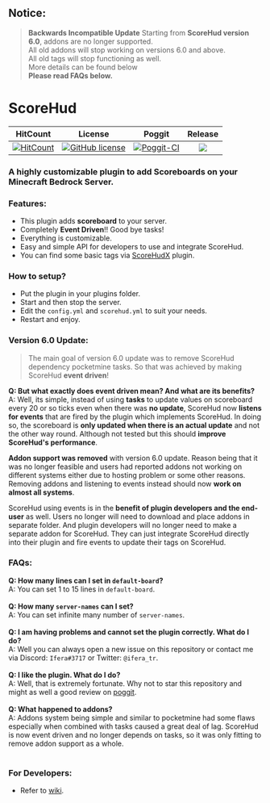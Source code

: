 ## Notice: <br />
> **Backwards Incompatible Update**
> Starting from **ScoreHud version 6.0**, addons are no longer supported. <br />
> All old addons will stop working on versions 6.0 and above. <br />
> All old tags will stop functioning as well. <br />
> More details can be found below <br />
> **Please read FAQs below.**

# ScoreHud

| HitCount | License | Poggit | Release |
|:--:|:--:|:--:|:--:|
|[![HitCount](http://hits.dwyl.io/Ifera/ScoreHud.svg)](http://hits.dwyl.io/Ifera/ScoreHud)|[![GitHub license](https://img.shields.io/github/license/Ifera/ScoreHud.svg)](https://github.com/Ifera/ScoreHud/blob/master/LICENSE)|[![Poggit-CI](https://poggit.pmmp.io/ci.shield/JackMD/ScoreHud/ScoreHud)](https://poggit.pmmp.io/ci/JackMD/ScoreHud/ScoreHud)|[![](https://poggit.pmmp.io/shield.state/ScoreHud)](https://poggit.pmmp.io/p/ScoreHud)|

### A highly customizable plugin to add Scoreboards on your Minecraft Bedrock Server.

### Features:

 - This plugin adds **scoreboard** to your server.
 - Completely **Event Driven**!! Good bye tasks!
 - Everything is customizable.
 - Easy and simple API for developers to use and integrate ScoreHud.
 - You can find some basic tags via [ScoreHudX](https://github.com/Ifera/ScoreHudX) plugin.
 
### How to setup?

 - Put the plugin in your plugins folder.
 - Start and then stop the server.
 - Edit the `config.yml` and `scorehud.yml` to suit your needs.
 - Restart and enjoy.
 
### Version 6.0 Update:

> The main goal of version 6.0 update was to remove ScoreHud dependency pocketmine tasks. So that was achieved by making
> ScoreHud **event driven**! <br />

**Q: But what exactly does event driven mean? And what are its benefits?** <br />
A: Well, its simple, instead of using **tasks** to update values on scoreboard every 20 or so ticks even when there was **no 
update**, ScoreHud now **listens for events** that are fired by the plugin which implements ScoreHud. In doing so, the scoreboard 
is **only updated when there is an actual update** and not the other way round. Although not tested but this should **improve 
ScoreHud's performance**.<br />

**Addon support was removed** with version 6.0 update. Reason being that it was no longer feasible and users had reported addons 
not working on different systems either due to hosting problem or some other reasons. Removing addons and listening to events 
instead should now **work on almost all systems**.<br />

ScoreHud using events is in the **benefit of plugin developers and the end-user** as well. Users no longer will need to download 
and place addons in separate folder. And plugin developers will no longer need to make a separate addon for ScoreHud. They 
can just integrate ScoreHud directly into their plugin and fire events to update their tags on ScoreHud. 

### FAQs:

**Q: How many lines can I set in `default-board`?**<br />
A: You can set 1 to 15 lines in `default-board`. <br /><br />
**Q: How many `server-names` can I set?**<br />
A: You can set infinite many number of `server-names`. <br /><br />
**Q: I am having problems and cannot set the plugin correctly. What do I do?**<br />
A: Well you can always open a new issue on this repository or contact me via Discord: `Ifera#3717` or Twitter: `@ifera_tr`. <br /><br />
**Q: I like the plugin. What do I do?**<br />
A: Well, that is extremely fortunate. Why not to star this repository and might as well a good review on [poggit](https://poggit.pmmp.io/p/ScoreHud).<br /><br />
**Q: What happened to addons?**<br />
A: Addons system being simple and similar to pocketmine had some flaws especially when combined with tasks caused a great deal of lag. ScoreHud is now event driven and no longer depends on tasks, so it was only fitting to remove addon support as a whole. <br /><br />

### For Developers:

 - Refer to [wiki](https://github.com/Ifera/ScoreHud/wiki).
